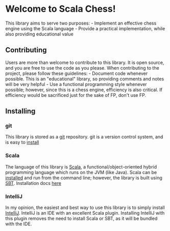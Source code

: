 # Welcome to Scala Chess!
This library aims to serve two purposes:
    - Implement an effective chess engine using the Scala language
    - Provide a practical implementation, while also providing educational value

## Contributing
Users are more than welcome to contribute to this library.  It is open source, and you are
free to use the code as you please.  When contributing to the project, please follow these guidelines:
    - Document code whenever possible.  This is an "educational" library, so providing comments and notes will be very helpful
    - Use a functional programming style whenever possible; however, since this is a chess engine, efficiency is also critical.  If efficiency would be sacrificed just for the sake of FP, don't use FP.

## Installing
### git
This library is stored as a [git](https://git-scm.com/) repository.  git is a version control system, and is easy to [install](https://git-scm.com/book/en/v2/Getting-Started-Installing-Git)

### Scala
The language of this library is [Scala](http://www.scala-lang.org/), a functional/object-oriented hybrid programming language which runs on the JVM (like Java).
Scala can be [installed](http://www.scala-lang.org/download/install.html) and run from the command line; however, the library is built using [SBT](http://www.scala-sbt.org/).  Installation docs [here](http://www.scala-sbt.org/0.13/docs/Setup.html)

### IntelliJ
In my opinion, the easiest and best way to use this library is to simply install [IntelliJ](https://www.jetbrains.com/idea/).
IntelliJ is an IDE with an excellent Scala plugin.  Installing IntelliJ with this plugin removes the need to install Scala or SBT, as it will be bundled with the IDE.